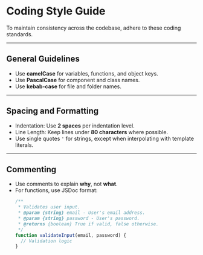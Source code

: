 # Coding Style Guide

To maintain consistency across the codebase, adhere to these coding standards.

---

## General Guidelines
- Use **camelCase** for variables, functions, and object keys.
- Use **PascalCase** for component and class names.
- Use **kebab-case** for file and folder names.

---

## Spacing and Formatting
- Indentation: Use **2 spaces** per indentation level.
- Line Length: Keep lines under **80 characters** where possible.
- Use single quotes `'` for strings, except when interpolating with template literals.

---

## Commenting
- Use comments to explain **why**, not **what**.
- For functions, use JSDoc format:
  ```javascript
  /**
   * Validates user input.
   * @param {string} email - User's email address.
   * @param {string} password - User's password.
   * @returns {boolean} True if valid, false otherwise.
   */
  function validateInput(email, password) {
    // Validation logic
  }

  
